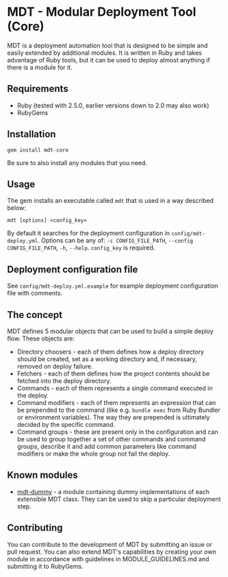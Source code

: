 # MDT - Modular Deployment Tool (Core)

MDT is a deployment automation tool that is designed to be simple and easily extended by additional modules. It is written in Ruby and takes advantage of Ruby tools, but it can be used to deploy almost anything if there is a module for it.

## Requirements

* Ruby (tested with 2.5.0, earlier versions down to 2.0 may also work)
* RubyGems

## Installation

`gem install mdt-core`

Be sure to also install any modules that you need.

## Usage

The gem installs an executable called `mdt` that is used in a way described below:

`mdt [options] <config_key>`

By default it searches for the deployment configuration in `config/mdt-deploy.yml`. Options can be any of: `-c CONFIG_FILE_PATH`, `--config CONFIG_FILE_PATH`, `-h`, `--help`. `config_key` is required.

## Deployment configuration file

See `config/mdt-deploy.yml.example` for example deployment configuration file with comments.

## The concept

MDT defines 5 modular objects that can be used to build a simple deploy flow. These objects are:

* Directory choosers - each of them defines how a deploy directory should be created, set as a working directory and, if necessary, removed on deploy failure.
* Fetchers - each of them defines how the project contents should be fetched into the deploy directory.
* Commands - each of them represents a single command executed in the deploy.
* Command modifiers - each of them represents an expression that can be prepended to the command (like e.g. `bundle exec` from Ruby Bundler or environment variables). The way they are prepended is ultimately decided by the specific command.
* Command groups - these are present only in the configuration and can be used to group together a set of other commands and command groups, describe it and add common parameters like command modifiers or make the whole group not fail the deploy.

## Known modules

* [mdt-dummy](/https://github.com/Phitherek/mdt-dummy "mdt-dummy") - a module containing dummy implementations of each extensible MDT class. They can be used to skip a particular deployment step.

## Contributing

You can contribute to the development of MDT by submitting an issue or pull request. You can also extend MDT's capabilities by creating your own module in accordance with guidelines in MODULE_GUIDELINES.md and submitting it to RubyGems.